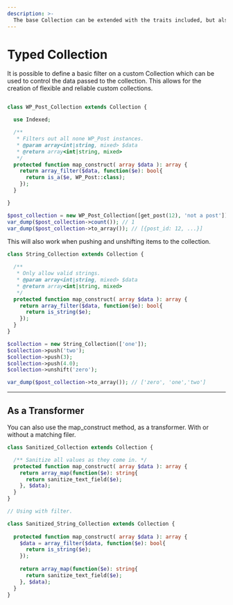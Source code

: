 ```yaml
---
description: >-
  The base Collection can be extended with the traits included, but also to enforce types.
---
```


# Typed Collection

It is possible to define a basic filter on a custom Collection which can be used to control the data passed to the collection. This allows for the creation of flexible and reliable custom collections.

```php

class WP_Post_Collection extends Collection {

  use Indexed;

  /**
   * Filters out all none WP_Post instances.
   * @param array<int|string, mixed> $data
   * @return array<int|string, mixed>
   */
  protected function map_construct( array $data ): array {
    return array_filter($data, function($e): bool{
      return is_a($e, WP_Post::class);
    });
  }

}

$post_collection = new WP_Post_Collection([get_post(12), 'not a post']);
var_dump($post_collection->count()); // 1
var_dump($post_collection->to_array()); // [{post_id: 12, ...}]
```

This will also work when pushing and unshifting items to the collection.

```php
class String_Collection extends Collection {

  /**
   * Only allow valid strings.
   * @param array<int|string, mixed> $data
   * @return array<int|string, mixed>
   */
  protected function map_construct( array $data ): array {
    return array_filter($data, function($e): bool{
      return is_string($e);
    });
  }
}

$collection = new String_Collection(['one']);
$collection->push('two');
$collection->push(3);
$collection->push(4.0);
$collection->unshift('zero');

var_dump($post_collection->to_array()); // ['zero', 'one','two']
```
****

## As a Transformer

You can also use the map_construct method, as a transformer. With or without a matching filer.

```php
class Sanitized_Collection extends Collection {

  /** Sanitize all values as they come in. */
  protected function map_construct( array $data ): array {
    return array_map(function($e): string{
      return sanitize_text_field($e);
    }, $data);
  }
}

// Using with filter.

class Sanitized_String_Collection extends Collection {
  
  protected function map_construct( array $data ): array {
    $data = array_filter($data, function($e): bool{
      return is_string($e);
    });
    
    return array_map(function($e): string{
      return sanitize_text_field($e);
    }, $data);
  }
}

```


